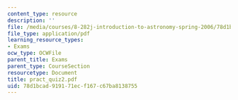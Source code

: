 ```yaml
---
content_type: resource
description: ''
file: /media/courses/8-282j-introduction-to-astronomy-spring-2006/78d1bcad919171ecf167c67ba8138755_pract_quiz2.pdf
file_type: application/pdf
learning_resource_types:
- Exams
ocw_type: OCWFile
parent_title: Exams
parent_type: CourseSection
resourcetype: Document
title: pract_quiz2.pdf
uid: 78d1bcad-9191-71ec-f167-c67ba8138755
---
```

